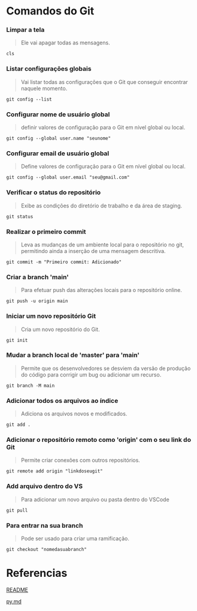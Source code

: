 # Comandos do Git

### Limpar a tela
> Ele vai apagar todas as mensagens.
```
cls
```

### Listar configurações globais
> Vai listar todas as configurações que o Git que conseguir encontrar naquele momento.
```
git config --list
```

### Configurar nome de usuário global
> definir valores de configuração para o Git em nível global ou local.
```
git config --global user.name "seunome"
```

### Configurar email de usuário global
> Define valores de configuração para o Git em nível global ou local.
```
git config --global user.email "seu@gmail.com"
```

### Verificar o status do repositório
> Exibe as condições do diretório de trabalho e da área de staging.
```
git status
```

### Realizar o primeiro commit
> Leva as mudanças de um ambiente local para o repositório no git, permitindo ainda a inserção de uma mensagem descritiva.
```
git commit -m "Primeiro commit: Adicionado"
```

### Criar a branch 'main'
> Para efetuar push das alterações locais para o repositório online.
```
git push -u origin main
```

### Iniciar um novo repositório Git
> Cria um novo repositório do Git.
```
git init
```

### Mudar a branch local de 'master' para 'main'
> Permite que os desenvolvedores se desviem da versão de produção do código para corrigir um bug ou adicionar um recurso.
```
git branch -M main
```

### Adicionar todos os arquivos ao índice
> Adiciona os arquivos novos e modificados.
```
git add .
```

### Adicionar o repositório remoto como 'origin' com o seu link do Git
> Permite criar conexões com outros repositórios.
```
git remote add origin "linkdoseugit"
```

### Add arquivo dentro do VS
> Para adicionar um novo arquivo ou pasta dentro do VSCode
```
git pull
```
### Para entrar na sua branch
> Pode ser usado para criar uma ramificação.
```
git checkout "nomedasuabranch"
```

# Referencias
[README](README.md)

[py.md](py.md)
